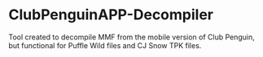 # ClubPenguinAPP-Decompiler
Tool created to decompile MMF from the mobile version of Club Penguin, but functional for Puffle Wild files and CJ Snow TPK files.
